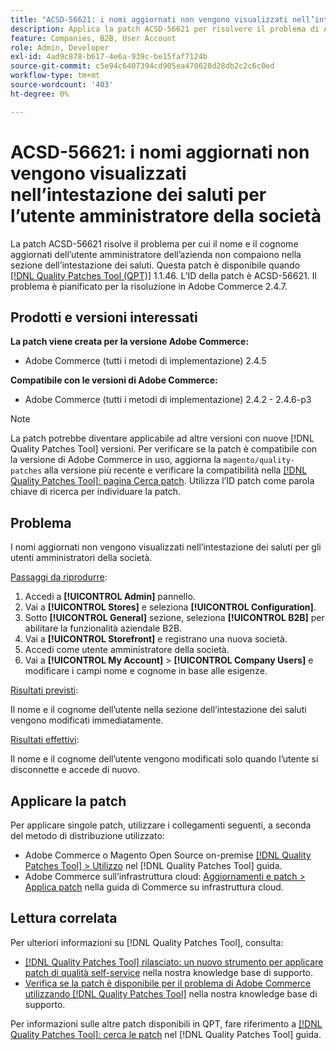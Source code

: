```yaml
---
title: "ACSD-56621: i nomi aggiornati non vengono visualizzati nell’intestazione dei saluti per l’utente amministratore della società"
description: Applica la patch ACSD-56621 per risolvere il problema di Adobe Commerce, per cui il nome e il cognome aggiornati dell’utente amministratore della società non vengono riportati nella sezione dell’intestazione dei saluti.
feature: Companies, B2B, User Account
role: Admin, Developer
exl-id: 4ad9c878-b617-4e6a-939c-be15faf7124b
source-git-commit: c5e94c6407394cd905ea470628d28db2c2c6c0ed
workflow-type: tm+mt
source-wordcount: '403'
ht-degree: 0%

---
```


# ACSD-56621: i nomi aggiornati non vengono visualizzati nell’intestazione dei saluti per l’utente amministratore della società

La patch ACSD-56621 risolve il problema per cui il nome e il cognome aggiornati dell’utente amministratore dell’azienda non compaiono nella sezione dell’intestazione dei saluti. Questa patch è disponibile quando [[!DNL Quality Patches Tool (QPT)]](/help/announcements/adobe-commerce-announcements/magento-quality-patches-released-new-tool-to-self-serve-quality-patches.md) 1.1.46. L’ID della patch è ACSD-56621. Il problema è pianificato per la risoluzione in Adobe Commerce 2.4.7.

## Prodotti e versioni interessati

**La patch viene creata per la versione Adobe Commerce:**

* Adobe Commerce (tutti i metodi di implementazione) 2.4.5

**Compatibile con le versioni di Adobe Commerce:**

* Adobe Commerce (tutti i metodi di implementazione) 2.4.2 - 2.4.6-p3

>[!NOTE]
>
>La patch potrebbe diventare applicabile ad altre versioni con nuove [!DNL Quality Patches Tool] versioni. Per verificare se la patch è compatibile con la versione di Adobe Commerce in uso, aggiorna la `magento/quality-patches` alla versione più recente e verificare la compatibilità nella [[!DNL Quality Patches Tool]: pagina Cerca patch](https://experienceleague.adobe.com/tools/commerce-quality-patches/index.html). Utilizza l’ID patch come parola chiave di ricerca per individuare la patch.

## Problema

I nomi aggiornati non vengono visualizzati nell’intestazione dei saluti per gli utenti amministratori della società.

<u>Passaggi da riprodurre</u>:

1. Accedi a **[!UICONTROL Admin]** pannello.
1. Vai a **[!UICONTROL Stores]** e seleziona **[!UICONTROL Configuration]**.
1. Sotto **[!UICONTROL General]** sezione, seleziona **[!UICONTROL B2B]** per abilitare la funzionalità aziendale B2B.
1. Vai a **[!UICONTROL Storefront]** e registrano una nuova società.
1. Accedi come utente amministratore della società.
1. Vai a **[!UICONTROL My Account]** > **[!UICONTROL Company Users]** e modificare i campi nome e cognome in base alle esigenze.

<u>Risultati previsti</u>:

Il nome e il cognome dell’utente nella sezione dell’intestazione dei saluti vengono modificati immediatamente.

<u>Risultati effettivi</u>:

Il nome e il cognome dell’utente vengono modificati solo quando l’utente si disconnette e accede di nuovo.

## Applicare la patch

Per applicare singole patch, utilizzare i collegamenti seguenti, a seconda del metodo di distribuzione utilizzato:

* Adobe Commerce o Magento Open Source on-premise [[!DNL Quality Patches Tool] > Utilizzo](https://experienceleague.adobe.com/docs/commerce-operations/tools/quality-patches-tool/usage.html) nel [!DNL Quality Patches Tool] guida.
* Adobe Commerce sull’infrastruttura cloud: [Aggiornamenti e patch > Applica patch](https://experienceleague.adobe.com/docs/commerce-cloud-service/user-guide/develop/upgrade/apply-patches.html) nella guida di Commerce su infrastruttura cloud.

## Lettura correlata

Per ulteriori informazioni su [!DNL Quality Patches Tool], consulta:

* [[!DNL Quality Patches Tool] rilasciato: un nuovo strumento per applicare patch di qualità self-service](/help/announcements/adobe-commerce-announcements/magento-quality-patches-released-new-tool-to-self-serve-quality-patches.md) nella nostra knowledge base di supporto.
* [Verifica se la patch è disponibile per il problema di Adobe Commerce utilizzando [!DNL Quality Patches Tool]](/help/support-tools/patches-available-in-qpt-tool/check-patch-for-magento-issue-with-magento-quality-patches.md) nella nostra knowledge base di supporto.

Per informazioni sulle altre patch disponibili in QPT, fare riferimento a [[!DNL Quality Patches Tool]: cerca le patch](https://experienceleague.adobe.com/tools/commerce-quality-patches/index.html) nel [!DNL Quality Patches Tool] guida.
